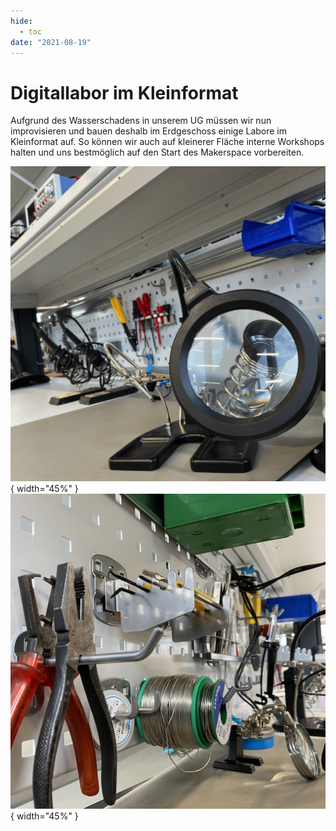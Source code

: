 ```yaml
---
hide:
  - toc
date: "2021-08-19"  
---
```


# Digitallabor im Kleinformat 

Aufgrund des Wasserschadens in unserem UG müssen wir nun improvisieren und bauen deshalb im Erdgeschoss einige Labore im Kleinformat auf. So können wir auch auf kleinerer Fläche interne Workshops halten und uns bestmöglich auf den Start des Makerspace vorbereiten.

![Nahaufnahme des Arbeitstisches des Digitallabors. Vorn im Bild rechts eine Löthilfe mit Lupe, im Hintergrund kleines Werkzeug](../medien/2021-08-19a.jpg){ width="45%" } ![Nahaufnahme verschiedener Werkzeuge und Drähte am Arbeitstisch](../medien/2021-08-19b.jpg){ width="45%" }
